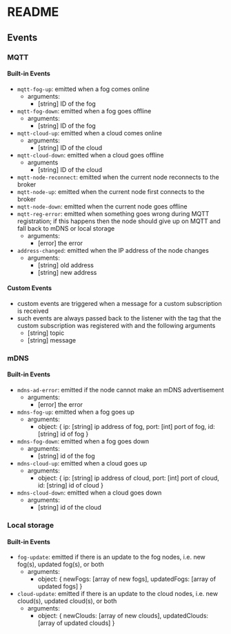 # README

## Events

### MQTT

#### Built-in Events
-  `mqtt-fog-up`: emitted when a fog comes online
    - arguments:
        - [string] ID of the fog
- `mqtt-fog-down`: emitted when a fog goes offline
    - arguments:
        - [string] ID of the fog
- `mqtt-cloud-up`: emitted when a cloud comes online
    - arguments:
        - [string] ID of the cloud
- `mqtt-cloud-down`: emitted when a cloud goes offline
    - arguments
        - [string] ID of the cloud
- `mqtt-node-reconnect`: emitted when the current node reconnects to the broker
- `mqtt-node-up`: emitted when the current node first connects to the broker
- `mqtt-node-down`: emitted when the current node goes offline
- `mqtt-reg-error`: emitted when something goes wrong during MQTT registration; if this happens then the node should give up on MQTT and fall back to mDNS or local storage
    - arguments:
        - [error] the error
- `address-changed`: emitted when the IP address of the node changes
    - arguments:
        - [string] old address
        - [string] new address

#### Custom Events
- custom events are triggered when a message for a custom subscription is received
- such events are always passed back to the listener with the tag that the custom subscription was registered with and the following arguments
    - [string] topic
    - [string] message

### mDNS

#### Built-in Events
- `mdns-ad-error`: emitted if the node cannot make an mDNS advertisement
    - arguments:
        - [error] the error
- `mdns-fog-up`: emitted when a fog goes up
    - arguments:
        - object: {
            ip: [string] ip address of fog,
            port: [int] port of fog,
            id: [string] id of fog
        }
- `mdns-fog-down`: emitted when a fog goes down
    - arguments:
        - [string] id of the fog
- `mdns-cloud-up`: emitted when a cloud goes up
    - arguments:
        - object: {
            ip: [string] ip address of cloud,
            port: [int] port of cloud,
            id: [string] id of cloud
        }
- `mdns-cloud-down`: emitted when a cloud goes down
    - arguments:
        - [string] id of the cloud

### Local storage

#### Built-in Events
- `fog-update`: emitted if there is an update to the fog nodes, i.e. new fog(s), updated fog(s), or both
    - arguments:
        - object: {
            newFogs: [array of new fogs],
            updatedFogs: [array of updated fogs]
        }
- `cloud-update`: emitted if there is an update to the cloud nodes, i.e. new cloud(s), updated cloud(s), or both
    - arguments:
        - object: {
            newClouds: [array of new clouds],
            updatedClouds: [array of updated clouds]
        }
